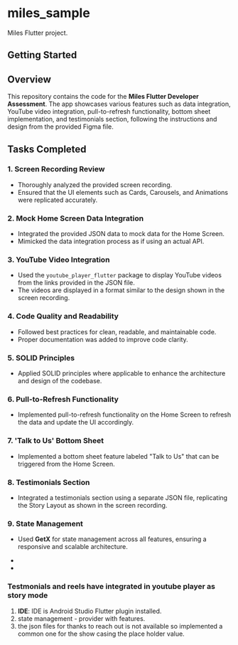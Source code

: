 # miles_sample

Miles Flutter project.

## Getting Started


## Overview

This repository contains the code for the **Miles Flutter Developer Assessment**. The app showcases various features such as data integration, YouTube video integration, pull-to-refresh functionality, bottom sheet implementation, and testimonials section, following the instructions and design from the provided Figma file.

## Tasks Completed

### 1. **Screen Recording Review**
- Thoroughly analyzed the provided screen recording.
- Ensured that the UI elements such as Cards, Carousels, and Animations were replicated accurately.

### 2. **Mock Home Screen Data Integration**
- Integrated the provided JSON data to mock data for the Home Screen.
- Mimicked the data integration process as if using an actual API.

### 3. **YouTube Video Integration**
- Used the `youtube_player_flutter` package to display YouTube videos from the links provided in the JSON file.
- The videos are displayed in a format similar to the design shown in the screen recording.

### 4. **Code Quality and Readability**
- Followed best practices for clean, readable, and maintainable code.
- Proper documentation was added to improve code clarity.

### 5. **SOLID Principles**
- Applied SOLID principles where applicable to enhance the architecture and design of the codebase.

### 6. **Pull-to-Refresh Functionality**
- Implemented pull-to-refresh functionality on the Home Screen to refresh the data and update the UI accordingly.

### 7. **'Talk to Us' Bottom Sheet**
- Implemented a bottom sheet feature labeled "Talk to Us" that can be triggered from the Home Screen.

### 8. **Testimonials Section**
- Integrated a testimonials section using a separate JSON file, replicating the Story Layout as shown in the screen recording.

### 9. **State Management**
- Used **GetX** for state management across all features, ensuring a responsive and scalable architecture.

- 
- 
### Testmonials and  reels have integrated in youtube player as story mode



1. **IDE**: IDE is Android Studio  Flutter plugin installed.
2. state management - provider with features.
3. the json files for thanks to reach out 
is not available  so implemented a common one for the show casing the place holder value.

